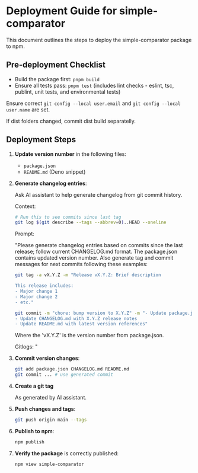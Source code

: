 # Deployment Guide for simple-comparator

This document outlines the steps to deploy the simple-comparator package to npm.

## Pre-deployment Checklist

- Build the package first: `pnpm build`
- Ensure all tests pass: `pnpm test` (includes lint checks - eslint, tsc, publint, unit tests, and environmental tests)

Ensure correct `git config --local user.email` and `git config --local user.name` are set.

If dist folders changed, commit dist build separatelly.

## Deployment Steps

1. **Update version number** in the following files:

    - `package.json`
    - `README.md` (Deno snippet)

2. **Generate changelog entries**:

    Ask AI assistant to help generate changelog from git commit history.

    Context:

    ```bash
    # Run this to see commits since last tag
    git log $(git describe --tags --abbrev=0)..HEAD --oneline
    ```

    Prompt:

    "Please generate changelog entries based on commits since the last release; follow current CHANGELOG.md format. The
    package.json contains updated version number. Also generate tag and commit messages for next commits following these
    examples:

    ```bash
    git tag -a vX.Y.Z -m "Release vX.Y.Z: Brief description

    This release includes:
    - Major change 1
    - Major change 2
    - etc."
    ```

    ```bash
    git commit -m "chore: bump version to X.Y.Z" -m "- Update package.json version to X.Y.Z
    - Update CHANGELOG.md with X.Y.Z release notes
    - Update README.md with latest version references"
    ```

    Where the 'vX.Y.Z' is the version number from package.json.

    Gitlogs: "

3. **Commit version changes**:

    ```bash
    git add package.json CHANGELOG.md README.md
    git commit ... # use generated commit
    ```

4. **Create a git tag**

    As generated by AI assistant.

5. **Push changes and tags**:

    ```bash
    git push origin main --tags
    ```

6. **Publish to npm**:

    ```bash
    npm publish
    ```

7. **Verify the package** is correctly published:

    ```bash
    npm view simple-comparator
    ```
